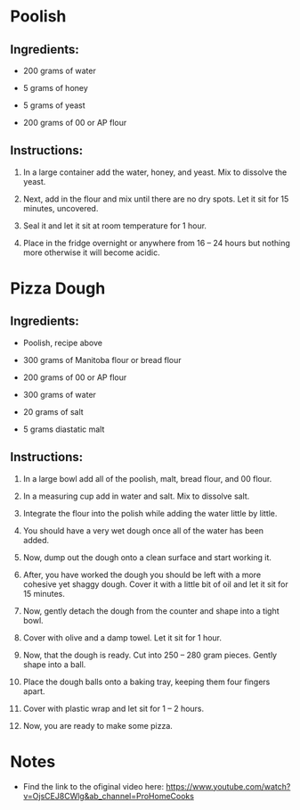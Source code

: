 # Poolish

## Ingredients:

*   200 grams of water
    
*   5 grams of honey
    
*   5 grams of yeast
    
*   200 grams of 00 or AP flour
    

## Instructions:

1.  In a large container add the water, honey, and yeast. Mix to dissolve the yeast.
    
2.  Next, add in the flour and mix until there are no dry spots. Let it sit for 15 minutes, uncovered.
    
3.  Seal it and let it sit at room temperature for 1 hour.
    
4.  Place in the fridge overnight or anywhere from 16 – 24 hours but nothing more otherwise it will become acidic.
    

# Pizza Dough

## Ingredients:

*   Poolish, recipe above
    
*   300 grams of Manitoba flour or bread flour
    
*   200 grams of 00 or AP flour
    
*   300 grams of water
    
*   20 grams of salt

*   5 grams diastatic malt
    

## Instructions:

1.  In a large bowl add all of the poolish, malt, bread flour, and 00 flour.
    
2.  In a measuring cup add in water and salt. Mix to dissolve salt.
    
3.  Integrate the flour into the polish while adding the water little by little.
    
4.  You should have a very wet dough once all of the water has been added.
    
5.  Now, dump out the dough onto a clean surface and start working it.
    
6.  After, you have worked the dough you should be left with a more cohesive yet shaggy dough. Cover it with a little bit of oil and let it sit for 15 minutes.
    
7.  Now, gently detach the dough from the counter and shape into a tight bowl.
    
8.  Cover with olive and a damp towel. Let it sit for 1 hour.
    
9.  Now, that the dough is ready. Cut into 250 – 280 gram pieces. Gently shape into a ball. 
    
10.  Place the dough balls onto a baking tray, keeping them four fingers apart.
    
11.  Cover with plastic wrap and let sit for 1 – 2 hours.
    
12.  Now, you are ready to make some pizza.

# Notes

* Find the link to the ofiginal video here: https://www.youtube.com/watch?v=OjsCEJ8CWlg&ab_channel=ProHomeCooks 
